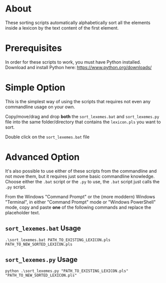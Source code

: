 # About
These sorting scripts automatically alphabetically sort all the <lexeme> elements inside a lexicon by the text content of the first <grapheme> element.

# Prerequisites
In order for these scripts to work, you must have Python installed. Download and install Python here:
https://www.python.org/downloads/

# Simple Option
This is the simplest way of using the scripts that requires not even any commandline usage on your own.

Copy/move/drag and drop **both** the `sort_lexemes.bat` and `sort_lexemes.py` file into the same folder/directory that contains the `lexicon.pls` you want to sort.

Double click on the `sort_lexemes.bat` file

# Advanced Option
It's also possible to use either of these scripts from the commandline and not move them, but it requires just some basic commandline knowledge. Choose either the `.bat` script or the `.py` to use, the `.bat` script just calls the `.py` script.

From the Windows "Command Prompt" or the (more moddern) Windows "Terminal", in either "Command Prompt" mode or "Windows PowerShell" mode, copy and paste **one** of the following commands and replace the placeholder text.

## `sort_lexemes.bat` Usage
```
.\sort_lexemes.bat PATH_TO_EXISTING_LEXICON.pls PATH_TO_NEW_SORTED_LEXICON.pls
```

## `sort_lexemes.py` Usage
```
python .\sort_lexemes.py "PATH_TO_EXISTING_LEXICON.pls" "PATH_TO_NEW_SORTED_LEXICON.pls"
```